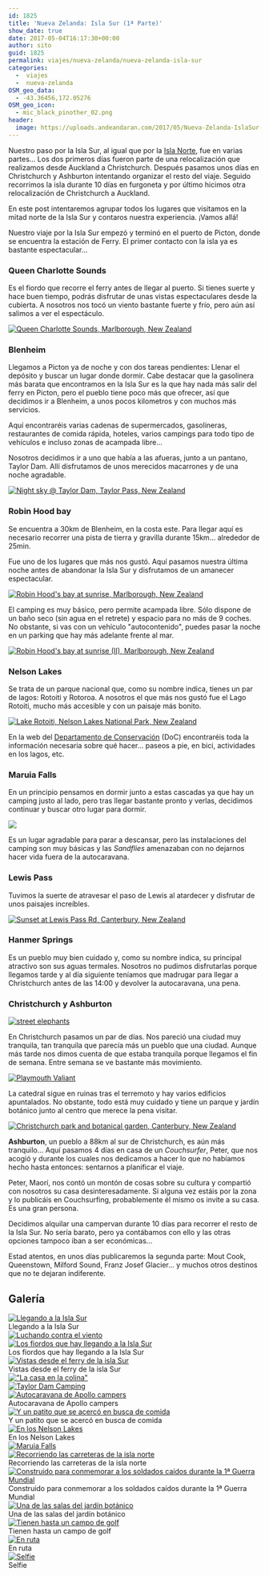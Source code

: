 ```yaml
---
id: 1825
title: 'Nueva Zelanda: Isla Sur (1ª Parte)'
show_date: true
date: 2017-05-04T16:17:30+00:00
author: sito
guid: 1825
permalink: viajes/nueva-zelanda/nueva-zelanda-isla-sur
categories:
  -  viajes
  -  nueva-zelanda
OSM_geo_data:
  - -43.36456,172.05276
OSM_geo_icon:
  - mic_black_pinother_02.png
header:
  image: https://uploads.andeandaran.com/2017/05/Nueva-Zelanda-IslaSur-parte1.jpg
---
```


  Nuestro paso por la Isla Sur, al igual que por la <a href="http://www.andeandaran.com/2017/04/22/nueva-zelanda-isla-norte/">Isla Norte</a>, fue en varias partes... Los dos primeros días fueron parte de una relocalización que realizamos desde Auckland a Christchurch. Después pasamos unos días en Christchurch y Ashburton intentando organizar el resto del viaje. Seguido recorrimos la isla durante 10 días en furgoneta y por último hicimos otra relocalización de Christchurch a Auckland.



  En este post intentaremos agrupar todos los lugares que visitamos en la mitad norte de la Isla Sur y contaros nuestra experiencia. ¡Vamos allá!<!--more-->



  Nuestro viaje por la Isla Sur empezó y terminó en el puerto de Picton, donde se encuentra la estación de Ferry. El primer contacto con la isla ya es bastante espectacular...


### Queen Charlotte Sounds



  Es el fiordo que recorre el ferry antes de llegar al puerto. Si tienes suerte y hace buen tiempo, podrás disfrutar de unas vistas espectaculares desde la cubierta. A nosotros nos tocó un viento bastante fuerte y frío, pero aún así salimos a ver el espectáculo.


[<img loading="lazy"  src="https://live.staticflickr.com/4182/34058168340_de340ded71_c.jpg" alt="Queen Charlotte Sounds, Marlborough, New Zealand" />](https://www.flickr.com/photos/sitoo/34058168340/in/photostream/lightbox/)

### Blenheim


Llegamos a Picton ya de noche y con dos tareas pendientes: Llenar el depósito y buscar un lugar donde dormir. Cabe destacar que la gasolinera más barata que encontramos en la Isla Sur es la que hay nada más salir del ferry en Picton, pero el pueblo tiene poco más que ofrecer, así que decidimos ir a Blenheim, a unos pocos kilometros y con muchos más servicios.

Aquí encontraréis varias cadenas de supermercados, gasolineras, restaurantes de comida rápida, hoteles, varios campings para todo tipo de vehículos e incluso zonas de acampada libre...

Nosotros decidimos ir a uno que había a las afueras, junto a un pantano, Taylor Dam. Allí disfrutamos de unos merecidos macarrones y de una noche agradable.

[<img loading="lazy"  src="https://live.staticflickr.com/2869/33380548202_7a97976e8f_c.jpg" alt="Night sky @ Taylor Dam, Taylor Pass, New Zealand" />](https://www.flickr.com/photos/sitoo/33380548202/in/photostream/lightbox/)

### Robin Hood bay


Se encuentra a 30km de Blenheim, en la costa este. Para llegar aquí es necesario recorrer una pista de tierra y gravilla durante 15km... alrededor de 25min.

Fue uno de los lugares que más nos gustó. Aquí pasamos nuestra última noche antes de abandonar la Isla Sur y disfrutamos de un amanecer espectacular.

[<img loading="lazy"  src="https://live.staticflickr.com/2854/33648040522_a751e4f22a_c.jpg" alt="Robin Hood&#039;s bay at sunrise, Marlborough, New Zealand" />](https://www.flickr.com/photos/sitoo/33648040522/in/photostream/lightbox/)

El camping es muy básico, pero permite acampada libre. Sólo dispone de un baño seco (sin agua en el retrete) y espacio para no más de 9 coches. No obstante, si vas con un vehículo "autocontenido", puedes pasar la noche en un parking que hay más adelante frente al mar.

[<img loading="lazy"  src="https://live.staticflickr.com/2899/33973091655_8664268324_c.jpg" alt="Robin Hood&#039;s bay at sunrise (II), Marlborough, New Zealand"  />](https://www.flickr.com/photos/sitoo/33973091655/in/photostream/lightbox/)

### Nelson Lakes


Se trata de un parque nacional que, como su nombre indica, tienes un par de lagos: Rotoiti y Rotoroa. A nosotros el que más nos gustó fue el Lago Rotoiti, mucho más accesible y con un paisaje más bonito.

[<img loading="lazy"  src="https://farm5.staticflickr.com/4175/33640145963_5045243c24_c.jpg" alt="Lake Rotoiti, Nelson Lakes National Park, New Zealand" />](https://www.flickr.com/photos/sitoo/33640145963/in/photostream/lightbox/)

En la web del <a href="http://www.doc.govt.nz/parks-and-recreation/places-to-go/nelson-tasman/places/nelson-lakes-national-park/" target="_blank" rel="noopener noreferrer">Departamento de Conservación</a> (DoC) encontraréis toda la información necesaria sobre qué hacer... paseos a pie, en bici, actividades en los lagos, etc.

### Maruia Falls

En un principio pensamos en dormir junto a estas cascadas ya que hay un camping justo al lado, pero tras llegar bastante pronto y verlas, decidimos continuar y buscar otro lugar para dormir.

<img loading="lazy"  class="aligncenter wp-image-1875 size-large" src="https://uploads.andeandaran.com/2017/04/Auckland-Christchurch-28.jpg" /> 

Es un lugar agradable para parar a descansar, pero las instalaciones del camping son muy básicas y las _Sandflies_ amenazaban con no dejarnos hacer vida fuera de la autocaravana.

### Lewis Pass

Tuvimos la suerte de atravesar el paso de Lewis al atardecer y disfrutar de unos paisajes increíbles.

[<img loading="lazy"  src="https://live.staticflickr.com/3857/33233433830_34b3de7658_c.jpg" alt="Sunset at Lewis Pass Rd, Canterbury, New Zealand" />](https://www.flickr.com/photos/sitoo/33233433830/in/photostream/lightbox/)

### Hanmer Springs


Es un pueblo muy bien cuidado y, como su nombre indica, su principal atractivo son sus aguas termales. Nosotros no pudimos disfrutarlas porque llegamos tarde y al día siguiente teníamos que madrugar para llegar a Christchurch antes de las 14:00 y devolver la autocaravana, una pena.

### Christchurch y Ashburton


[<img loading="lazy"  src="https://live.staticflickr.com/2903/33123744534_ab8951b4f1_c.jpg" alt="street elephants"  />](https://www.flickr.com/photos/sitoo/33123744534/in/photostream/lightbox/)

En Christchurch pasamos un par de días. Nos pareció una ciudad muy tranquila, tan tranquila que parecía más un pueblo que una ciudad. Aunque más tarde nos dimos cuenta de que estaba tranquila porque llegamos el fin de semana. Entre semana se ve bastante más movimiento.

[<img loading="lazy"  src="https://live.staticflickr.com/3844/33174485730_69abc36957_c.jpg" alt="Playmouth Valiant"  />](https://www.flickr.com/photos/sitoo/33174485730/in/dateposted/)

La catedral sigue en ruinas tras el terremoto y hay varios edificios apuntalados. No obstante, todo está muy cuidado y tiene un parque y jardín botánico junto al centro que merece la pena visitar.

[<img loading="lazy"  src="https://live.staticflickr.com/2856/33154161743_62d1a3738c_c.jpg" alt="Christchurch park and botanical garden, Canterbury, New Zealand" />](https://www.flickr.com/photos/sitoo/33154161743/in/photostream/lightbox/)

**Ashburton**, un pueblo a 88km al sur de Christchurch, es aún más tranquilo... Aquí pasamos 4 días en casa de un _Couchsurfer_, Peter, que nos acogió y durante los cuales nos dedicamos a hacer lo que no habíamos hecho hasta entonces: sentarnos a planificar el viaje.

Peter, Maorí, nos contó un montón de cosas sobre su cultura y compartió con nosotros su casa desinteresadamente. Si alguna vez estáis por la zona y lo publicáis en Couchsurfing, probablemente él mismo os invite a su casa. Es una gran persona.

Decidimos alquilar una campervan durante 10 días para recorrer el resto de la Isla Sur. No sería barato, pero ya contábamos con ello y las otras opciones tampoco iban a ser económicas...

Estad atentos, en unos días publicaremos la segunda parte: Mout Cook, Queenstown, Milford Sound, Franz Josef Glacier... y muchos otros destinos que no te dejaran indiferente.

## Galería

<div class="tiled-gallery type-rectangular tiled-gallery-unresized"  data-carousel-extra='{&quot;blog_id&quot;:1,&quot;permalink&quot;:&quot;https:\/\/www.andeandaran.com\/viajes\/nueva-zelanda\/nueva-zelanda-isla-sur\/&quot;,&quot;likes_blog_id&quot;:122344803}' itemscope itemtype="http://schema.org/ImageGallery" >
<div>
<div >
<div>
  <a href="https://uploads.andeandaran.com/2017/04/Auckland-Christchurch-18.jpg"> <img loading="lazy"  src="https://uploads.andeandaran.com/2017/04/Auckland-Christchurch-18.jpg" title="Queen Charlotte Sounds" alt="Llegando a la Isla Sur"  /> </a> 
  
  <div>
    Llegando a la Isla Sur
  </div>
</div>
</div>

<!-- close group -->

<div >
<div>
  <a href="https://uploads.andeandaran.com/2017/04/Auckland-Christchurch-21.jpg"> <img loading="lazy"  src="https://uploads.andeandaran.com/2017/04/Auckland-Christchurch-21.jpg" title="Luchando contra el viento" alt="Luchando contra el viento" /> </a>
</div>

<div>
  <a href="https://uploads.andeandaran.com/2017/04/Auckland-Christchurch-19.jpg"> <img loading="lazy"  src="https://uploads.andeandaran.com/2017/04/Auckland-Christchurch-19.jpg" title="Queen Charlotte Sounds" alt="Los fiordos que hay llegando a la Isla Sur" /> </a> 
  
  <div>
    Los fiordos que hay llegando a la Isla Sur
  </div>
</div>
</div>

<!-- close group -->
</div>

<!-- close row -->

<div >
<div  >
<div>
  <a href="https://uploads.andeandaran.com/2017/04/Auckland-Christchurch-22.jpg"> <img loading="lazy"  src="https://uploads.andeandaran.com/2017/04/Auckland-Christchurch-22.jpg" title="Sandra en el ferry" alt="Vistas desde el ferry de la isla Sur" /> </a> 
  
  <div>
    Vistas desde el ferry de la isla Sur
  </div>
</div>
</div>

<!-- close group -->

<div  >
<div>
  <a href="https://uploads.andeandaran.com/2017/04/Auckland-Christchurch-20.jpg"> <img loading="lazy"  src="https://uploads.andeandaran.com/2017/04/Auckland-Christchurch-20.jpg" title="&quot;La casa en la colina&quot;" alt="&quot;La casa en la colina&quot;" /> </a>
</div>
</div>

<!-- close group -->

<div  >
<div>
  <a href="https://uploads.andeandaran.com/2017/04/Auckland-Christchurch-23.jpg"> <img loading="lazy"  src="https://uploads.andeandaran.com/2017/04/Auckland-Christchurch-23.jpg" title="Taylor Dam Camping" alt="Taylor Dam Camping" /> </a>
</div>
</div>

<!-- close group -->
</div>

<!-- close row -->

<div >
<div >
<div>
  <a href="https://uploads.andeandaran.com/2017/04/Auckland-Christchurch-24.jpg"> <img loading="lazy"  src="https://uploads.andeandaran.com/2017/04/Auckland-Christchurch-24.jpg" title="Taylor Dam" alt="Autocaravana de Apollo campers" /> </a> 
  
  <div>
    Autocaravana de Apollo campers
  </div>
</div>

<div>
  <a href="https://uploads.andeandaran.com/2017/04/Auckland-Christchurch-27.jpg"> <img loading="lazy"  src="https://uploads.andeandaran.com/2017/04/Auckland-Christchurch-27.jpg" title="Lago Rotoiti" alt="Y un patito que se acercó en busca de comida" /> </a> 
  
  <div>
    Y un patito que se acercó en busca de comida
  </div>
</div>
</div>

<!-- close group -->

<div  >
<div>
  <a href="https://uploads.andeandaran.com/2017/05/DSC_1668.jpg"> <img loading="lazy"  src="https://uploads.andeandaran.com/2017/05/DSC_1668.jpg" title="DSC_1668" alt="En los Nelson Lakes" /> </a> 
  
  <div>
    En los Nelson Lakes
  </div>
</div>
</div>

<!-- close group -->
</div>

<!-- close row -->

<div  >
<div  >
<div>
  <a href="https://uploads.andeandaran.com/2017/04/Auckland-Christchurch-28.jpg"> <img loading="lazy"  src="https://uploads.andeandaran.com/2017/04/Auckland-Christchurch-28.jpg" title="Maruia Falls" alt="Maruia Falls" /> </a>
</div>
</div>

<!-- close group -->

<div  >
<div>
  <a href="https://uploads.andeandaran.com/2017/04/Auckland-Christchurch-29.jpg"> <img loading="lazy"  src="https://uploads.andeandaran.com/2017/04/Auckland-Christchurch-29.jpg" title="Llegando a Lewis Pass" alt="Recorriendo las carreteras de la isla norte" /> </a> 
  
  <div>
    Recorriendo las carreteras de la isla norte
  </div>
</div>
</div>

<!-- close group -->
</div>

<!-- close row -->

<div>
<div >
<div>
  <a href="https://uploads.andeandaran.com/2017/05/IMG_4007.jpg"> <img loading="lazy"  src="https://uploads.andeandaran.com/2017/05/IMG_4007.jpg" title="Bridge of Remembrance" alt="Construido para conmemorar a los soldados caídos durante la 1ª Guerra Mundial"  /> </a> 
  
  <div>
    Construido para conmemorar a los soldados caídos durante la 1ª Guerra Mundial
  </div>
</div>
</div>

<!-- close group -->

<div >
<div>
  <a href="https://uploads.andeandaran.com/2017/05/IMG_4025.jpg"> <img loading="lazy"  src="https://uploads.andeandaran.com/2017/05/IMG_4025.jpg" title="Jardín botánico" alt="Una de las salas del jardín botánico" /> </a> 
  
  <div>
    Una de las salas del jardín botánico
  </div>
</div>

<div>
  <a href="https://uploads.andeandaran.com/2017/05/IMG_4028.jpg"> <img loading="lazy"  src="https://uploads.andeandaran.com/2017/05/IMG_4028.jpg" title="Paseando por el parque" alt="Tienen hasta un campo de golf" /> </a> 
  
  <div>
    Tienen hasta un campo de golf
  </div>
</div>
</div>

<!-- close group -->
</div>

<!-- close row -->

<div  >
<div  >
<div>
  <a href="https://uploads.andeandaran.com/2017/05/DSC_1670.jpg"> <img loading="lazy"  src="https://uploads.andeandaran.com/2017/05/DSC_1670.jpg" title="DSC_1670" alt="En ruta" /> </a> 
  
  <div>
    En ruta
  </div>
</div>
</div>

<!-- close group -->

<div  >
<div>
  <a href="https://uploads.andeandaran.com/2017/05/DSC_1730.jpg"> <img loading="lazy"  src="https://uploads.andeandaran.com/2017/05/DSC_1730.jpg" title="DSC_1730" alt="Selfie" /> </a> 
  
  <div>
    Selfie
  </div>
</div>
</div>

<!-- close group -->
</div>

<!-- close row -->
</div>